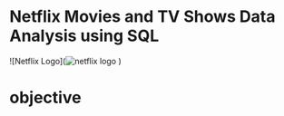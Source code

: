 # Netflix Movies and TV Shows Data Analysis using SQL
![Netflix Logo](![netflix logo](https://github.com/user-attachments/assets/58781d36-f1bc-419c-8bf7-ee7e913e0d9a)
)
# objective
